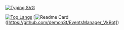 [![Typing SVG](https://readme-typing-svg.herokuapp.com?color=%2336BCF7&lines=Hello+my+friend)](https://git.io/typing-svg)

[![Top Langs](https://github-readme-stats.vercel.app/api/top-langs/?username=demon3t&layout=compact,&card_width=600)](https://github.com/anuraghazra/github-readme-stats) [![Readme Card](https://github-readme-stats.vercel.app/api/pin/?username=demon3t&repo=EventsManager_VkBot&card_width=300)([https://github.com/demon3t/EventsManager_VkBot])

